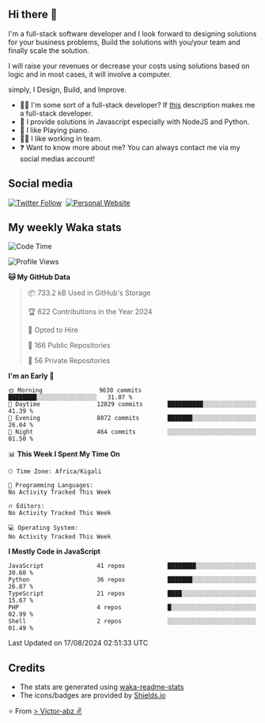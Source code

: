 ## Hi there 👋
I'm a full-stack software developer and I look forward to designing solutions for your business problems, Build the solutions with you/your team and finally scale the solution.

I will raise your revenues or decrease your costs using solutions based on logic and in most cases, it will involve a computer.

simply, I Design, Build, and Improve.

- 👨‍💻 I'm some sort of a full-stack developer? If [this](https://www.w3schools.com/whatis/whatis_fullstack.asp) description makes me a full-stack developer.
- 🌱 I provide solutions in Javascript especially with NodeJS and Python. 
- 🎹 I like Playing piano.
- 👯‍♀️ I like working in team.
- ❓ Want to know more about me? You can always contact me via my social medias account!

## Social media
[![Twitter Follow](https://img.shields.io/twitter/follow/vicky_abz?color=%231DA1F2&label=Twitter&style=for-the-badge&logo=twitter&logoColor=ffffff)](https://twitter.com/vicky_abz)
‎‎ [![Personal Website](https://img.shields.io/static/v1?label=visit&message=victor-abz.com&color=%235F021F&style=for-the-badge)](https://victor-abz.com/)

## My weekly Waka stats
<!--START_SECTION:waka-->
![Code Time](http://img.shields.io/badge/Code%20Time-819%20hrs%2039%20mins-blue)

![Profile Views](http://img.shields.io/badge/Profile%20Views-0-blue)

**🐱 My GitHub Data** 

> 📦 733.2 kB Used in GitHub's Storage 
 > 
> 🏆 622 Contributions in the Year 2024
 > 
> 💼 Opted to Hire
 > 
> 📜 166 Public Repositories 
 > 
> 🔑 56 Private Repositories 
 > 
**I'm an Early 🐤** 

```text
🌞 Morning                9630 commits        ████████░░░░░░░░░░░░░░░░░   31.07 % 
🌆 Daytime                12829 commits       ██████████░░░░░░░░░░░░░░░   41.39 % 
🌃 Evening                8072 commits        ███████░░░░░░░░░░░░░░░░░░   26.04 % 
🌙 Night                  464 commits         ░░░░░░░░░░░░░░░░░░░░░░░░░   01.50 % 
```


📊 **This Week I Spent My Time On** 

```text
🕑︎ Time Zone: Africa/Kigali

💬 Programming Languages: 
No Activity Tracked This Week

🔥 Editors: 
No Activity Tracked This Week

💻 Operating System: 
No Activity Tracked This Week
```

**I Mostly Code in JavaScript** 

```text
JavaScript               41 repos            ████████░░░░░░░░░░░░░░░░░   30.60 % 
Python                   36 repos            ███████░░░░░░░░░░░░░░░░░░   26.87 % 
TypeScript               21 repos            ████░░░░░░░░░░░░░░░░░░░░░   15.67 % 
PHP                      4 repos             █░░░░░░░░░░░░░░░░░░░░░░░░   02.99 % 
Shell                    2 repos             ░░░░░░░░░░░░░░░░░░░░░░░░░   01.49 % 
```




 Last Updated on 17/08/2024 02:51:33 UTC
<!--END_SECTION:waka-->

## Credits
- The stats are generated using [waka-readme-stats](https://github.com/anmol098/waka-readme-stats)
- The icons/badges are provided by [Shields.io](https://shields.io/)

⭐️ From [> Victor-abz ✌](https://victor-abz.com/)
